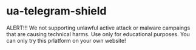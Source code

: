 # ua-telegram-shield
ALERT!!! We not supporting unlawful active attack or malware campaings that are causing technical harms. Use only for educational purposes. You can only try this prlatform on your own website!
